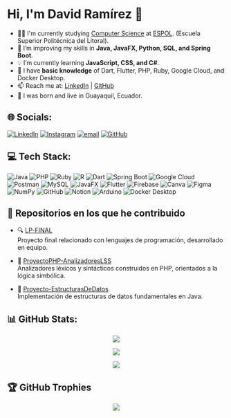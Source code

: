 # Hi, I'm David Ramírez 👋

- 👨‍💻 I'm currently studying [Computer Science](https://www.fiec.espol.edu.ec/es/carreras-de-grado/computacion) at [ESPOL](https://www.espol.edu.ec/). (Escuela Superior Politécnica del Litoral). 
- 🔩 I’m improving my skills in **Java, JavaFX, Python, SQL, and Spring Boot**.  
- 💡 I’m currently learning **JavaScript, CSS, and C#**.  
- 🧐 I have **basic knowledge** of Dart, Flutter, PHP, Ruby, Google Cloud, and Docker Desktop.  
- 📫 Reach me at: [LinkedIn](https://www.linkedin.com/in/ders0214/) | [GitHub](https://github.com/DERS0214)
- 📍 I was born and live in Guayaquil, Ecuador.

## 🌐 Socials:
[![LinkedIn](https://img.shields.io/badge/LinkedIn-%230077B5.svg?logo=linkedin&logoColor=white)](https://linkedin.com/in/DERS0214) 
[![Instagram](https://img.shields.io/badge/Instagram-%23E4405F.svg?logo=Instagram&logoColor=white)](https://instagram.com/DERS0214) 
[![email](https://img.shields.io/badge/Email-D14836?logo=gmail&logoColor=white)](mailto:dramirez021487@gmail.com) 
[![GitHub](https://img.shields.io/badge/GitHub-%23121011.svg?logo=github&logoColor=white)](https://github.com/DERS0214) 

## 💻 Tech Stack:
![Java](https://img.shields.io/badge/Java-%23ED8B00.svg?style=flat&logo=openjdk&logoColor=white) 
![PHP](https://img.shields.io/badge/PHP-%23777BB4.svg?style=flat&logo=php&logoColor=white) 
![Ruby](https://img.shields.io/badge/Ruby-%23CC342D.svg?style=flat&logo=ruby&logoColor=white) 
![R](https://img.shields.io/badge/R-%23276DC3.svg?style=flat&logo=r&logoColor=white) 
![Dart](https://img.shields.io/badge/Dart-%230175C2.svg?style=flat&logo=dart&logoColor=white) 
![Spring Boot](https://img.shields.io/badge/Spring%20Boot-%236DB33F.svg?style=flat&logo=spring&logoColor=white) 
![Google Cloud](https://img.shields.io/badge/Google%20Cloud-%234285F4.svg?style=flat&logo=google-cloud&logoColor=white) 
![Postman](https://img.shields.io/badge/Postman-FF6C37?style=flat&logo=postman&logoColor=white) 
![MySQL](https://img.shields.io/badge/MySQL-4479A1.svg?style=flat&logo=mysql&logoColor=white) 
![JavaFX](https://img.shields.io/badge/JavaFX-%23FF0000.svg?style=flat&logo=javafx&logoColor=white) 
![Flutter](https://img.shields.io/badge/Flutter-%2302569B.svg?style=flat&logo=Flutter&logoColor=white) 
![Firebase](https://img.shields.io/badge/Firebase-%23039BE5.svg?style=flat&logo=firebase) 
![Canva](https://img.shields.io/badge/Canva-%2300C4CC.svg?style=flat&logo=Canva&logoColor=white) 
![Figma](https://img.shields.io/badge/Figma-%23F24E1E.svg?style=flat&logo=figma&logoColor=white) 
![NumPy](https://img.shields.io/badge/NumPy-%23013243.svg?style=flat&logo=numpy&logoColor=white) 
![GitHub](https://img.shields.io/badge/GitHub-%23121011.svg?style=flat&logo=github&logoColor=white) 
![Notion](https://img.shields.io/badge/Notion-%23000000.svg?style=flat&logo=notion&logoColor=white) 
![Arduino](https://img.shields.io/badge/Arduino-00979D?style=flat&logo=Arduino&logoColor=white) 
![Docker Desktop](https://img.shields.io/badge/Docker-%230db7ed.svg?style=flat&logo=docker&logoColor=white)

## 📂 Repositorios en los que he contribuido

- 🔍 [LP-FINAL](https://github.com/kathyforero/LP-FINAL)  
  Proyecto final relacionado con lenguajes de programación, desarrollado en equipo.

- 🧮 [ProyectoPHP-AnalizadoresLSS](https://github.com/kathyforero/ProyectoPHP-AnalizadoresLSS)  
  Analizadores léxicos y sintácticos construidos en PHP, orientados a la lógica simbólica.

- 🌲 [Proyecto-EstructurasDeDatos](https://github.com/kathyforero/Proyecto-EstructurasDeDatos)  
  Implementación de estructuras de datos fundamentales en Java.


## 📊 GitHub Stats:

<div align="center">

![](https://github-readme-streak-stats.herokuapp.com/?user=DERS0214&theme=tokyonight&hide_border=false&text_color=ffffff) <br/>

![](https://github-readme-stats.vercel.app/api?username=DERS0214&theme=tokyonight&hide_border=false&include_all_commits=true&count_private=true&text_color=ffffff)<br/>

![](https://github-readme-stats.vercel.app/api/top-langs/?username=DERS0214&theme=tokyonight&hide_border=false&include_all_commits=true&count_private=true&layout=compact&text_color=ffffff)

</div>


## 🏆 GitHub Trophies
<div align="center">

![](https://github-profile-trophy.vercel.app/?username=DERS0214&theme=darkhub&no-frame=false&no-bg=true&margin-w=4)

</div>

<!-- Proudly created with GPRM ( https://gprm.itsvg.in ) -->
